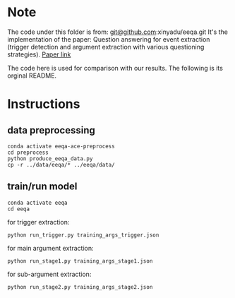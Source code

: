 # Note

The code under this folder is from: git@github.com:xinyadu/eeqa.git
It's the implementation of the paper: Question answering for event extraction (trigger detection and argument extraction with various questioning strategies). [Paper link](https://arxiv.org/abs/2004.13625)

The code here is used for comparison with our results.
The following is its orginal README.

# Instructions

## data preprocessing

```
conda activate eeqa-ace-preprocess
cd preprocess
python produce_eeqa_data.py
cp -r ../data/eeqa/* ../eeqa/data/
```

## train/run model

```
conda activate eeqa
cd eeqa
```

for trigger extraction:
```
python run_trigger.py training_args_trigger.json
```

for main argument extraction:
```
python run_stage1.py training_args_stage1.json
```

for sub-argument extraction:
```
python run_stage2.py training_args_stage2.json
```